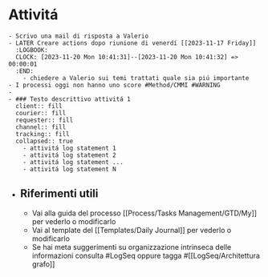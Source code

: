 # Attivitá
	- Scrivo una mail di risposta a Valerio
	- LATER Creare actions dopo riunione di venerdí [[2023-11-17 Friday]]
	  :LOGBOOK:
	  CLOCK: [2023-11-20 Mon 10:41:31]--[2023-11-20 Mon 10:41:32] =>  00:00:01
	  :END:
		- chiedere a Valerio sui temi trattati quale sia piú importante
	- I processi oggi non hanno uno score #Method/CMMI #WARNING
	-
	- ### Testo descrittivo attivitá 1
	  client:: fill
	  courier:: fill
	  requester:: fill
	  channel:: fill
	  tracking:: fill
	  collapsed:: true
		- attivitá log statement 1
		- attivitá log statement 2
		- attivitá log statement ...
		- attivitá log statement N
- ## Riferimenti utili
	- Vai alla guida del processo [[Process/Tasks Management/GTD/My]] per vederlo o modificarlo
	- Vai al template del [[Templates/Daily Journal]] per vederlo o modificarlo
	- Se hai meta suggerimenti su organizzazione intrinseca delle informazioni consulta #LogSeq oppure tagga #[[LogSeq/Architettura grafo]]
